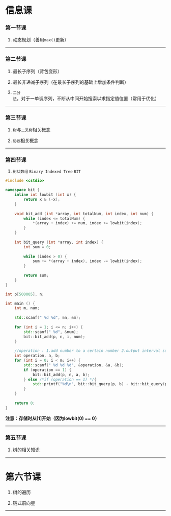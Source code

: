 # 信息课

### 第一节课

1. 动态规划（善用`max()`更新）

------

### 第二节课

1. 最长子序列（背包变形）

2. 最长非递减子序列（在最长子序列的基础上增加条件判断）

3. `二分法`，对于一单调序列，不断从中间开始搜索以求指定值位置（常用于优化）

------

### 第三节课

1. `树`与`二叉树`相关概念

2. `协议`相关概念

------

### 第四节课

1. `树状数组` `Binary Indexed Tree` `BIT`

```c++
#include <cstdio>

namespace bit {
	inline int lowbit (int x) {
		return x & (-x);
	}
	
	void bit_add (int *array, int totalNum, int index, int num) {
		while (index <= totalNum) {
			*(array + index) += num, index += lowbit(index);
		}
	}
	
	int bit_query (int *array, int index) {
		int sum = 0;
		
		while (index > 0) {
			sum += *(array + index), index -= lowbit(index);
		}
		
		return sum;
	}
}

int p[500005], n;

int main () {
	int m, num;
	
	std::scanf(" %d %d", &n, &m);
	
	for (int i = 1; i <= n; i++) {
		std::scanf(" %d", &num);
		bit::bit_add(p, n, i, num);
	}
	
	//operation : 1.add number to a certain number 2.output interval sum
	int operation, a, b;
	for (int i = 0; i < m; i++) {
		std::scanf(" %d %d %d", &operation, &a, &b);
		if (operation == 1) {
			bit::bit_add(p, n, a, b);
		} else /*if (operation == 1) */{
			std::printf("%d\n", bit::bit_query(p, b) - bit::bit_query(p, a - 1));
		}
	}
	
	return 0;
}
```
**注意：存储时从\[1\]开始（因为lowbit(0) == 0）**

------

### 第五节课

1. 树的相关知识

------

# 第六节课

1. 树的遍历

2. 链式前向星

------
